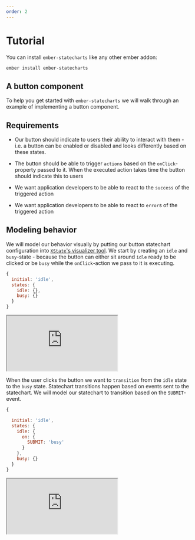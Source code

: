 ```yaml
---
order: 2
---
```

# Tutorial

You can install `ember-statecharts` like any other ember addon:
 
```sh
ember install ember-statecharts
```

## A button component

To help you get started with `ember-statecharts` we will walk through an
example of implementing a button component.

## Requirements

* Our button should indicate to users their ability to interact with them -
i.e. a button can be enabled or disabled and looks differently based on these states.

* The button should be able to trigger `actions` based on the `onClick`-property
passed to it. When the executed action takes time the button should indicate this to users

* We want application developers to be able to react to the `success` of the triggered action

* We want application developers to be able to react to `error`s of the triggered action

## Modeling behavior

We will model our behavior visually by putting our button statechart configuration
 into [`XState`'s visualizer tool](https://xstate.js.org/viz). We start by creating an `idle` and
`busy`-state - because the button can either sit around `idle` ready to be clicked or
be `busy` while the `onClick`-action we pass to it is executing.

```js
{
  initial: 'idle',
  states: {
    idle: {},
    busy: {}
  }
}
```
<iframe
  src="https://xstate.js.org/viz/?gist=d5e74a8a8c1f05bd440dd76549a7b709&embed=1"
  class="w-full h-64 my-12 prose"
>
</iframe>

When the user clicks the button we want to `transition` from the `idle` state to the
`busy` state. Statechart transitions happen based on events sent to the statechart.
We will model our statechart to transition based on the `SUBMIT`-event.

```js
{

  initial: 'idle',
  states: {
    idle: {
      on: {
        SUBMIT: 'busy'
      }
    },
    busy: {}
  }
}
```

<iframe
 src="https://xstate.js.org/viz/?gist=9ff6131e1098dcc824921fc001dce356&embed=1"
 class="w-full h-64 my-12 prose"
/>

You can interact with the statechart during the modeling phase. You will see the statechart
transitioning into the busy state when clicking on the submit event in the statechart-visualizer.

### Triggering actions

Transitioning between states is not enough for our statechart to actually do something.
To have our statechart 'do' something we can implement `actions` that we will tell
the statechart to execute on state transitions. You can trigger actions at specific points
of a transition:

* **entry** - when a state is entered
* **exit** - when a state is exited
* on a **transition** - when you want to trigger actions only on a specific transition

<Demo @onlySnippets={{true}} as |demo|>
  <demo.ui.useSnippet @name="quickstart-on-entry.js" @title="entry" />
  <demo.ui.useSnippet @name="quickstart-on-exit.js" @title="exit" />
  <demo.ui.useSnippet @name="quickstart-transition.js" @title="transition" />
</Demo>

<iframe
  src="https://xstate.js.org/viz/?gist=9fa21784f2531f6473fbc6e8881c8482&embed=1"
  class="w-full h-64 my-12 prose"
/>

To model the behavior  of our button component we decide to trigger the
`handleSubmit`-action every time we enter the `busy` state. The button will be in
the busy state and we  can then decide where to transition afterward based on the
outcome of the triggered action.

This leads us to the conclusion that we actually are missing a state. There's
nowhere to transition to after `busy`. We seem to are missing a `success` state.

```js
{

  initial: 'idle',
  states: {
    idle: {
      on: {
        SUBMIT: 'busy'
      }
    },
    busy: {
      entry: ['handleSubmit'],
      on: {
        SUCCESS: 'success'
      }
    },
    success: {}
  }
}, {
  actions: {
    handleSubmit() {}
  }
}
```

<iframe
  class="w-full h-64 my-12 prose"
  src="https://xstate.js.org/viz/?gist=2130bab30555d3f19fa274cdf1a9eec5&embed=1"
/>

But what happens if the potentially async `onClick` fails? We need an `error`
state as well.

This is one of the advantages of using `ember-statecharts` to model behavior.
 Because you are modeling behavior explicitly you need to think about what can
 happen in your application _before_ actually implementing something. This will
lead you to really think about the use-case you are trying to implement and it
gets very easy to add states if you discover you missed something:

```js
{

  initial: 'idle',
  states: {
    idle: {
      on: {
        SUBMIT: 'busy'
      }
    },
    busy: {
      entry: ['handleSubmit'],
      on: {
        SUCCESS: 'success',
        ERROR: 'error'
      }
    },
    success: {},
    error: {}
  }
}, {
  actions: {
    handleSubmit() {}
  }
}
```

<iframe
  class="w-full h-64 my-12 prose"
  src="https://xstate.js.org/viz/?gist=451d65175a1a572c2816f1a04a1cf149&embed=1"
/>

Ok, we can now transition into `error` and `success` but we want developers to
be able to handle these events so we will need to trigger behavior when each of
those states is entered. This is easy to do - we add a new actions `entry` for
both states:

```js
{

  initial: 'idle',
  states: {
    idle: {
      on: {
        SUBMIT: 'busy'
      }
    },
    busy: {
      entry: ['handleSubmit'],
      on: {
        SUCCESS: 'success',
        ERROR: 'error'
      }
    },
    success: {
      entry: ['handleSuccess']
    },
    error: {
      entry: ['handleError']
    }
  }
}, {
  actions: {
    handleSubmit() {},
    handleSuccess() {},
    handleError() {}
  }
}
```

<iframe
  class="w-full h-64 my-12 prose"
  src="https://xstate.js.org/viz/?gist=75fa670f88452661b0cb1182c2391d9e&embed=1"
/>

This looks pretty good - let's have a quick look at the statechart-visualizer again.
When clicking through the visualizer we notice that our statechart behaves in kind of
a weird way. We can transition through to `success` and `error` but there's no way
to exit those two states again. This might be good enough in your application but
most likely this indicates a problem. When dealing with a generic button
component it seems like we should be able to submit the button again after we
successfully submitted the button or the action triggered by the button failed.

This is something that is easily missed when not using a statechart to visualize
the behavior of your components. If you did not use a statechart you would be
setting conditional properties like `isLoading` on the button component directly
and you might have some kind of condition in your code that makes sure that your
button can not be submitted while its `isLoading` property is true. You then
would need to make sure to reset that property `onError` or `onSuccess` - but
this is easy to forget, very error-prone, and hard to reason about.
In contrast to working with implicit behavior with ember-statecharts
we simply add a new transition to both states:

```js
{

  initial: 'idle',
  states: {
    idle: {
      on: {
        SUBMIT: 'busy'
      }
    },
    busy: {
      entry: ['handleSubmit'],
      on: {
        SUCCESS: 'success',
        ERROR: 'error'
      }
    },
    success: {
      entry: ['handleSuccess'],
      on: {
        SUBMIT: 'busy'
      }
    },
    error: {
      entry: ['handleError'],
      on: {
        SUBMIT: 'busy'
      }
    }
  }
}, {
  actions: {
    handleSubmit() {},
    handleSuccess() {},
    handleError() {}
  }
}
```

<iframe class="w-full h-64 my-12 prose" src="https://xstate.js.org/viz/?gist=ea9c345de6903dd1d3eb4992c85bb92a&embed=1" />

### Executing the modeled statechart

Modeling the statechart for our button component is complete now. But how do we actually use this in our Ember.js application?

It's pretty easy actually. We take the statechart (XState calls them
`Machine`s) we modeled in the statechart-visualizer, create an instance of it
and use it in our component via the
`useMachine`-[usable](https://github.com/emberjs/rfcs/pull/567)´that `ember-statecharts` provides.

In our example application, we decided to create a `machines`-folder that holds all the XState-`machine`s that we plan to use in our components. We can copy and paste these out of the statechart-visualizer directly and paste them back into the visualizer when we want to see how they work.

We then have to hook up the imported `machine` with our component. We can use
the `withContext`- and `withConfig`-hooks that are available when using `useMachine`.

The nice thing about this is that we keep the behavior separate from our
component implementation. The component that decides to use the statechart
defines what it expects to happen as external effects when the statechart
executes its behavior - we use the `withConfig`- hook to do this.

In our case, we tell the statechart to trigger the `performSubmitTask`-function and what
should happen when the async action triggered succeeds or errors. Because we
define these functions on the statechart itself we need to bind them to the
component instance - we do this by using the `@action`-decorator that Ember
provides in our example. If we didn't want to use `@action` we could use  [Function.prototype.bind](https://developer.mozilla.org/de/docs/Web/JavaScript/Reference/Global_Objects/Function/bind) to achieve the same effect.

You can see the final component in action here:

<Docs::QuickstartGuide />

To trigger transitions on the statechart we implement regular Ember Component actions
that forward `events` to our component. If the user clicks the button we will send the
`SUBMIT` action to our statechart and the statechart will trigger a transition into
the appropriate state. If no transition is specified in the statechart for the sent
event nothing happens - it has literally become impossible to trigger unexpected behavior.

```js
// ...
export default class MyComponent extends Component {
  // ...
  @action
  buttonClicked() {
    this.statechart.send('SUBMIT');
  }
}
```

If a state doesn't understand an event nothing happens. You can see this while the `submitTask` is performed. If the user clicks the button repeatedly nothing happens. Because the `busy` state does not handle the `SUBMIT`-event it won't trigger the `submitTask` again.

When we want to keep the UI in sync with the statechart's state we can do this by using the `matchesState`-decorator.

```js
// ...
export default class MyComponent extends Component {
  // ...
  // the second param is optional if the statechart is called `statechart`
  @matchesState('busy', 'statechart')
  isBusy;

  @use statechart = useMachine({
    // ...
  })
  // ...
}
```

The `matchesState`-decorator will be `true` if the passed state matches the
statechart's current state. You can match against a singular state, an array of
states and even match against nested and parallel states with this
decorator - please refer to the [working with
statecharts](/docs/statecharts)-section for details.

## Refining behavior

We implemented the expected submit behavior but we can't set the button in a
disabled state.

This isn't too surprising we have yet to model the disabled behavior.

The disabled-state is somewhat of an odd state because it concerns how the button looks
(e.g. a disabled button might show as greyed out) and how the button behaves 
(clicking the button won't trigger its `onClick`-action). Statecharts are used
to model behavior so we don't want to concern ourselves with the looks of the
button for now - we will get to that later. But first of all, we need to figure out
how disabling the button fits into our statechart.

If we think about it, the way the button handles clicks and the fact if the button
should be interactive are really two concurrent things. We could for example decide
to disable the button while the button is in the `busy`-state. Disabling the interactivity
of the button should most likely not cancel the submit-action.

We can model two concurrent behaviors - interactivity and activity in our example -
with a [parallel state](https://xstate.js.org/docs/guides/parallel.html):



```js
{
  type: 'parallel',
  states: {
    interactivity: {
      initial: 'unknown',
      states: {
        unknown: {
          on: {
            '': [
              {
                target: 'enabled',
                cond: 'isEnabled'
              },
              { target: 'disabled' }
            ],
          },
        },
        enabled: {
          on: {
            DISABLE: 'disabled',
          },
        },
        disabled: {
          on: {
            ENABLE: 'enabled',
          },
        },
      },
    },
    activity: {
      initial: 'idle',
      states: {
        idle: {
          on: {
            SUBMIT: {
              target: 'busy',
              cond: 'isEnabled',
            },
          },
        },
        busy: {
          entry: ['handleSubmit'],
          on: {
            SUCCESS: 'success',
            ERROR: 'error',
          },
        },
        success: {
          entry: ['handleSuccess'],
          on: {
            SUBMIT: {
              target: 'busy',
              cond: 'isEnabled',
            },
          },
        },
        error: {
          entry: ['handleError'],
          on: {
            SUBMIT: {
              target: 'busy',
              cond: 'isEnabled',
            },
          },
        },
      },
    },
  },
},
{
  actions: {
    handleSubmit() {},
    handleSuccess() {},
    handleError() {},
  },
  guards: {
    isEnabled(context) {
      return !context.disabled;
    },
  },
}
```
To decide in which state - disabled or enabled - we "start" out in when we
first render the component we can make use of a [transient transition](https://xstate.js.org/docs/guides/transitions.html#transient-transitions). I.e. we will check the disabled property
of the statechart's context and transition into `disabled` or `enabled` based
on that property.

You can play with the `context`-property on the statechart visualization to
simulate a `disabled`-property that would be set from the outside in your Ember.js
application.

<iframe
  class="w-full my-12 h-128 prose"
 src="https://xstate.js.org/viz/?gist=1b7e330cb49ccc3367b293651fa89377&embed=1"
/>

This is great! To refine this behavior we barely had to touch the existing
statechart - we only extended existing behavior. We created a parallel state
`interactivity` that implements behavior to make it possible to `ENABLE` or
`DISABLE` the button. The parallel `activity`-state needs to take the `interactivity`
into account when deciding if we want to transition into different substates
when the statechart receives the `SUBMIT`-event but other than that we can be
sure our component behaves the same way as it did before.

### Handling external changes

We want to be able to disable the button via a param we pass to it:

```html
<QuickstartButton
  @onClick=this.doSomething
  @disabled={{@disableButton}}
>
  Click me!
</QuickstartButton>
```

In the context of statecharts we are modeling behavior based on states that
continuously react to internal and external events. In our button
component changing the `disabled`-argument can be treated as an external event
because something outside of the component changed the `disabled`-parameter.


This means we need to send an event to our button's statechart every time the
`disabled`-argument changes. We can use the [`.update`-hook](http://localhost:4200/docs/statecharts#-update-reacting-to-changes-to-usemachine) that
`useMachine`-provides to do that:

```js
export default class QuickstartButton extends Component {
  // ...

  @use statechart = useMachine(quickstartButtonRefinedMachine)
    .withContext({
      disabled: this.args.disabled,
    })
    .withConfig({
      actions: {
        handleSubmit: this.performSubmitTask,
        handleSuccess: this.onSuccess,
        handleError: this.onError,
      },
      guards: {
        isEnabled({ disabled }) {
          return !disabled;
        },
      },
    })
    .update(({ send, context }) => {
      const { disabled } = context;

      if (disabled) {
        send('DISABLE');
      } else {
        send('ENABLE');
      }
    });
  // ...
}
```

First, we define the statechart's `context` object via `withContext`. In our
case, the statechart's context is a plain object with a `disabled` property that
depends on the passed `disabled` argument. Whenever this property is changed from the
outside `useMachine` will reevaluate and trigger its `update`-hook. In
the `update`-hook we can send an event to the statechart based on the new
`context`-object that `withContext` will evaluate to.

So in our example, we will send the `DISABLE` or `ENABLE` event based on what
was passed for `args.disabled`.

The `update`-hook will trigger every time a property passed to `useMachine`,
`withContext` or `withConfig` changes. `update` will be passed an object with
the following structure:

```
send: Function - a function to send an event to the statechart
restart:  Function - a function to teardown the old and restart a new interpreter with the new configuration
machine: The object passed to `useMachine`
context: the object passed to `withContext`
config: the object passed to `withConfig`
```

As you can see we can either `send` an event to the statechart or decide to `restart` the entire statechart. In our case we decided to model the `args`-change explicitly and because we don't want to throw away the existing state of the statechart we opted not to use `restart`.

### How things look vs. how things behave

Statecharts decouple behavior, i.e. the functionality of a component from
the way the component looks. This means that we might want to present the button
as `disabled` not only in the `disabled`-state but also in other states of the
statechart that don't allow submitting the button. We can use a regular getter
to display the button correctly to our users:

```js

export default class QuickstartButton extends Component {
  // ...
  @matchesState({ activity: 'busy' })
  isBusy;

  @matchesState({ interactivity: 'disabled' })
  isDisabled;

  // we are not sure if the button is enabled or disabled because we have yet
  // to receive a `DISABLE` or `ENABLE` event
  @matchesState({ interactivity: 'unknown' })
  isInteractivityUnknown;

  get showAsDisabled() {
    const { isDisabled, isBusy, isInteractivityUnknown } = this;

    return isDisabled || isBusy || isInteractivityUnknown;
  }

  // ...
}
```

Here's the final component that we came up with:

<Docs::QuickstartFinal />

## Summary

In this tutorial, you learned how you can use statecharts to explicitly model
behavior in your Ember.js applications. You have seen how you can make use of the
[XState-visualizer](https://xstate.js.org/viz/) to help you visualize what your components will
be doing. We also walked through how you can make your statechart executable via
the `useMachine`-[usable](https://github.com/emberjs/rfcs/pull/567) and how you can use the `matchesState`-decorator to
declaratively adapt the looks of your component based on state changes.

The rest of the guides will go into more detail about [how to work](/docs/statecharts)
with statecharts in your Ember.js applications. Please also remember that
everything that `ember-statecharts` is doing is backed by the great
[XState](https://xstate.js.org)-library. You can read about all the configuration
options that XState provides in the [documentation](https://xstate.js.org/docs/)
of that project. This is a very valuable resource that you certainly want to use
when you start using statecharts in your applications.
